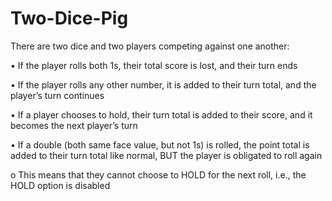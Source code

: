 # Two-Dice-Pig

There are two dice and two players competing against one another: 

• If the player rolls both 1s, their total score is lost, and their turn ends

• If the player rolls any other number, it is added to their turn total, and the player’s turn continues

• If a player chooses to hold, their turn total is added to their score, and it becomes the next player’s turn

• If a double (both same face value, but not 1s) is rolled, the point total is added to their turn total like normal, 
BUT the player is obligated to roll again

o This means that they cannot choose to HOLD for the next roll, i.e., the HOLD option is disabled
